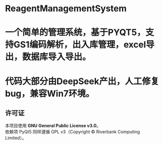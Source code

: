 # ReagentManagementSystem
# 一个简单的管理系统，基于PYQT5，支持GS1编码解析，出入库管理，excel导出，数据库导入导出。
# 代码大部分由DeepSeek产出，人工修复bug，兼容Win7环境。

## 许可证
本项目使用 **GNU General Public License v3.0**。  
依赖项 PyQt5 同样遵循 GPL v3（Copyright © Riverbank Computing Limited）。
